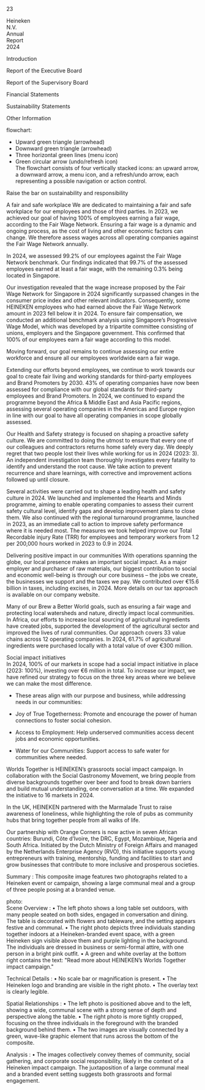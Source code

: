 23 <!-- marginalia, from page 0 (l=0.010,t=0.021,r=0.047,b=0.066), with ID 7aa7f5cc-be42-4ef9-8db3-c32376bcb8fc -->

Heineken  
N.V.  
Annual  
Report  
2024 <!-- text, from page 0 (l=0.007,t=0.088,r=0.050,b=0.174), with ID 638e25b1-dad6-4bc2-89aa-501da5735f70 -->

Introduction <!-- marginalia, from page 0 (l=0.000,t=0.300,r=0.055,b=0.364), with ID 380cc79a-9641-4b04-847a-1d124af58786 -->

Report
of the
Executive
Board

Report
of the
Supervisory
Board <!-- text, from page 0 (l=0.000,t=0.369,r=0.056,b=0.528), with ID 4192a4bd-34b6-49c7-85ef-41a4bb6ca7ac -->

Financial
Statements <!-- text, from page 0 (l=0.000,t=0.541,r=0.055,b=0.609), with ID cea1cef4-13a0-4402-8a38-06a112665f0c -->

Sustainability
Statements <!-- marginalia, from page 0 (l=0.000,t=0.614,r=0.056,b=0.692), with ID ce1c59cc-a0a3-43af-a47b-aa6ae621bca9 -->

Other
Information <!-- marginalia, from page 0 (l=-0.000,t=0.706,r=0.057,b=0.765), with ID f7634505-95b7-4d5d-9306-f0a46b6cdeb5 -->

flowchart:  
- Upward green triangle (arrowhead)  
- Downward green triangle (arrowhead)  
- Three horizontal green lines (menu icon)  
- Green circular arrow (undo/refresh icon)  
The flowchart consists of four vertically stacked icons: an upward arrow, a downward arrow, a menu icon, and a refresh/undo arrow, each representing a possible navigation or action control. <!-- marginalia, from page 0 (l=0.000,t=0.783,r=0.056,b=0.992), with ID a696f0e2-3c0d-4466-954c-b1830aa9b942 -->

Raise the bar on sustainability and responsibility <!-- text, from page 0 (l=0.070,t=0.024,r=0.508,b=0.067), with ID d338c001-9fde-432c-9743-2d56501ad703 -->

A fair and safe workplace
We are dedicated to maintaining a fair and safe workplace for our employees and those of third parties. In 2023, we achieved our goal of having 100% of employees earning a fair wage, according to the Fair Wage Network. Ensuring a fair wage is a dynamic and ongoing process, as the cost of living and other economic factors can change. We therefore assess wages across all operating companies against the Fair Wage Network annually. <!-- text, from page 0 (l=0.072,t=0.075,r=0.292,b=0.276), with ID 5751d78d-8367-40b3-b67e-769444a7367a -->

In 2024, we assessed 99.2% of our employees against the Fair Wage Network benchmark. Our findings indicated that 99.7% of the assessed employees earned at least a fair wage, with the remaining 0.3% being located in Singapore. <!-- text, from page 0 (l=0.073,t=0.279,r=0.294,b=0.377), with ID f34957ab-56c8-4ebc-86c7-9c6baca1c828 -->

Our investigation revealed that the wage increase proposed by the Fair Wage Network for Singapore in 2024 significantly surpassed changes in the consumer price index and other relevant indicators. Consequently, some HEINEKEN employees who had earned above the Fair Wage Network amount in 2023 fell below it in 2024. To ensure fair compensation, we conducted an additional benchmark analysis using Singapore’s Progressive Wage Model, which was developed by a tripartite committee consisting of unions, employers and the Singapore government. This confirmed that 100% of our employees earn a fair wage according to this model. <!-- text, from page 0 (l=0.074,t=0.382,r=0.294,b=0.644), with ID 2da5f1ac-4790-45e9-b819-8912e3e04557 -->

Moving forward, our goal remains to continue assessing our entire workforce and ensure all our employees worldwide earn a fair wage. <!-- text, from page 0 (l=0.073,t=0.650,r=0.279,b=0.713), with ID 006ba9a3-0ce2-4452-a580-850b4e4a3d36 -->

Extending our efforts beyond employees, we continue to work towards our goal to create fair living and working standards for third-party employees and Brand Promoters by 2030. 43% of operating companies have now been assessed for compliance with our global standards for third-party employees and Brand Promoters. In 2024, we continued to expand the programme beyond the Africa & Middle East and Asia Pacific regions, assessing several operating companies in the Americas and Europe region in line with our goal to have all operating companies in scope globally assessed. <!-- text, from page 0 (l=0.300,t=0.075,r=0.523,b=0.296), with ID fd5e5566-b880-4e6c-8e8a-fb8a4bfe6d86 -->

Our Health and Safety strategy is focused on shaping a proactive safety culture. We are committed to doing the utmost to ensure that every one of our colleagues and contractors returns home safely every day. We deeply regret that two people lost their lives while working for us in 2024 (2023: 3). An independent investigation team thoroughly investigates every fatality to identify and understand the root cause. We take action to prevent recurrence and share learnings, with corrective and improvement actions followed up until closure. <!-- text, from page 0 (l=0.301,t=0.302,r=0.519,b=0.508), with ID 97c81a42-8292-4a54-a5cd-3c86698e4cd1 -->

Several activities were carried out to shape a leading health and safety culture in 2024. We launched and implemented the Hearts and Minds programme, aiming to enable operating companies to assess their current safety cultural level, identify gaps and develop improvement plans to close them. We also continued with the regional turnaround programme, launched in 2023, as an immediate call to action to improve safety performance where it is needed most. The measures we took helped improve our Total Recordable injury Rate (TRR) for employees and temporary workers from 1.2 per 200,000 hours worked in 2023 to 0.9 in 2024. <!-- text, from page 0 (l=0.301,t=0.514,r=0.521,b=0.758), with ID cb878b5d-4dba-473a-8c97-829e668daa9a -->

Delivering positive impact in our communities
With operations spanning the globe, our local presence makes an important social impact. As a major employer and purchaser of raw materials, our biggest contribution to social and economic well-being is through our core business – the jobs we create, the businesses we support and the taxes we pay. We contributed over €15.6 billion in taxes, including excises, in 2024. More details on our tax approach is available on our company website. <!-- text, from page 0 (l=0.528,t=0.075,r=0.747,b=0.297), with ID d7907f26-3be9-4ed4-b074-2eb3ac6f1103 -->

Many of our Brew a Better World goals, such as
ensuring a fair wage and protecting local watersheds
and nature, directly impact local communities. In
Africa, our efforts to increase local sourcing of
agricultural ingredients have created jobs, supported
the development of the agricultural sector and
improved the lives of rural communities. Our
approach covers 33 value chains across 12 operating
companies. In 2024, 61.7% of agricultural
ingredients were purchased locally with a total value
of over €300 million. <!-- text, from page 0 (l=0.528,t=0.301,r=0.750,b=0.508), with ID 5bef4fc1-30e9-436f-b07f-87f82140a3d5 -->

Social impact initiatives  
In 2024, 100% of our markets in scope had a social impact initiative in place (2023: 100%), investing over €6 million in total. To increase our impact, we have refined our strategy to focus on the three key areas where we believe we can make the most difference. <!-- text, from page 0 (l=0.528,t=0.513,r=0.744,b=0.650), with ID 17d83470-5072-4d42-969a-54749aafe9fc -->

- These areas align with our purpose and business, while addressing needs in our communities:

- Joy of True Togetherness: Promote and encourage the power of human connections to foster social cohesion.

- Access to Employment: Help underserved communities access decent jobs and economic opportunities.

- Water for our Communities: Support access to safe water for communities where needed. <!-- text, from page 0 (l=0.755,t=0.075,r=0.971,b=0.283), with ID c554e27e-5abb-45f3-b955-91a56224d305 -->

Worlds Together is HEINEKEN’s grassroots social impact campaign. In collaboration with the Social Gastronomy Movement, we bring people from diverse backgrounds together over beer and food to break down barriers and build mutual understanding, one conversation at a time. We expanded the initiative to 16 markets in 2024. <!-- text, from page 0 (l=0.756,t=0.287,r=0.974,b=0.422), with ID ae361b92-f3a1-4a65-95fe-530a119438b3 -->

In the UK, HEINEKEN partnered with the Marmalade Trust to raise awareness of loneliness, while highlighting the role of pubs as community hubs that bring together people from all walks of life. <!-- text, from page 0 (l=0.756,t=0.427,r=0.978,b=0.506), with ID f80e446e-1fb4-4ff4-9839-a979a1eac608 -->

Our partnership with Orange Corners is now active in seven African countries: Burundi, Côte d’Ivoire, the DRC, Egypt, Mozambique, Nigeria and South Africa. Initiated by the Dutch Ministry of Foreign Affairs and managed by the Netherlands Enterprise Agency (RVO), this initiative supports young entrepreneurs with training, mentorship, funding and facilities to start and grow businesses that contribute to more inclusive and prosperous societies. <!-- text, from page 0 (l=0.756,t=0.510,r=0.978,b=0.681), with ID 0ee29ba9-2709-40ed-a1be-264221d7e299 -->

Summary : This composite image features two photographs related to a Heineken event or campaign, showing a large communal meal and a group of three people posing at a branded venue.

photo:  
Scene Overview : 
  • The left photo shows a long table set outdoors, with many people seated on both sides, engaged in conversation and dining. The table is decorated with flowers and tableware, and the setting appears festive and communal.
  • The right photo depicts three individuals standing together indoors at a Heineken-branded event space, with a green Heineken sign visible above them and purple lighting in the background. The individuals are dressed in business or semi-formal attire, with one person in a bright pink outfit.
  • A green and white overlay at the bottom right contains the text: "Read more about HEINEKEN’s Worlds Together impact campaign."

Technical Details : 
  • No scale bar or magnification is present.
  • The Heineken logo and branding are visible in the right photo.
  • The overlay text is clearly legible.

Spatial Relationships : 
  • The left photo is positioned above and to the left, showing a wide, communal scene with a strong sense of depth and perspective along the table.
  • The right photo is more tightly cropped, focusing on the three individuals in the foreground with the branded background behind them.
  • The two images are visually connected by a green, wave-like graphic element that runs across the bottom of the composite.

Analysis : 
  • The images collectively convey themes of community, social gathering, and corporate social responsibility, likely in the context of a Heineken impact campaign. The juxtaposition of a large communal meal and a branded event setting suggests both grassroots and formal engagement. <!-- figure, from page 0 (l=0.448,t=0.667,r=1.001,b=1.000), with ID 3d5044ad-9d86-43db-9267-3794ee9b19e3 -->